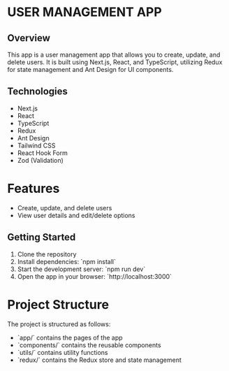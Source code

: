 # USER MANAGEMENT APP

## Overview

This app is a user management app that allows you to create, update, and delete users. It is built using Next.js, React, and TypeScript, utilizing Redux for state management and Ant Design for UI components.

## Technologies

- Next.js
- React
- TypeScript
- Redux
- Ant Design
- Tailwind CSS
- React Hook Form
- Zod (Validation)

# Features

- Create, update, and delete users
- View user details and edit/delete options

## Getting Started

1. Clone the repository
2. Install dependencies: \`npm install\`
3. Start the development server: \`npm run dev\`
4. Open the app in your browser: \`http://localhost:3000\`

# Project Structure

The project is structured as follows:

- \`app/\` contains the pages of the app
- \`components/\` contains the reusable components
- \`utils/\` contains utility functions
- \`redux/\` contains the Redux store and state management
